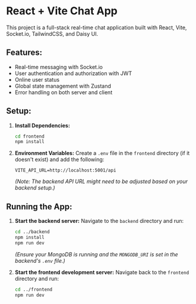 # React + Vite Chat App

This project is a full-stack real-time chat application built with React, Vite, Socket.io, TailwindCSS, and Daisy UI.

## Features:
- Real-time messaging with Socket.io
- User authentication and authorization with JWT
- Online user status
- Global state management with Zustand
- Error handling on both server and client

## Setup:

1.  **Install Dependencies:**
    ```bash
    cd frontend
    npm install
    ```
2.  **Environment Variables:**
    Create a `.env` file in the `frontend` directory (if it doesn't exist) and add the following:
    ```
    VITE_API_URL=http://localhost:5001/api
    ```
    *(Note: The backend API URL might need to be adjusted based on your backend setup.)*

## Running the App:

1.  **Start the backend server:**
    Navigate to the `backend` directory and run:
    ```bash
    cd ../backend
    npm install
    npm run dev
    ```
    *(Ensure your MongoDB is running and the `MONGODB_URI` is set in the backend's `.env` file.)*

2.  **Start the frontend development server:**
    Navigate back to the `frontend` directory and run:
    ```bash
    cd ../frontend
    npm run dev
    ```

